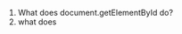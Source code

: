 1. What does document.getElementById do?
2. what does <script><script/> do in html file?
3. How does const name, const nameDiv, and nameDiv.innerText work together?
4. When is the functionality triggered?